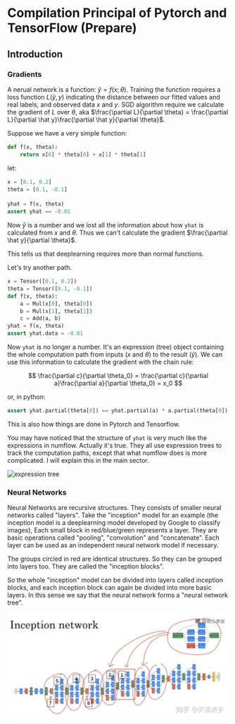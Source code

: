 # Compilation Principal of Pytorch and TensorFlow (Prepare)

## Introduction

### Gradients

A nerual network is a function: $\hat y = f(x; \theta)$.
Training the function requires a loss function $L(\hat y, y)$ indicating the distance between our fitted values and real labels, and observed
data $x$ and $y$. SGD algorithm require we calculate the gradient of $L$ over
$\theta$, aka $\frac{\partial L}{\partial \theta} = \frac{\partial L}{\partial \hat y}\frac{\partial \hat y}{\partial \theta}$.

Suppose we have a very simple function:

```python
def f(x, theta):
    return x[0] * theta[0] + x[1] * theta[1]
```

let:

```python
x = [0.1, 0.2]
theta = [0.1, -0.1]

yhat = f(x, theta)
assert yhat == -0.01
```

Now $\hat y$ is a number and we lost all the information about how `yhat` is calculated from $x$ and $\theta$. Thus we can't calculate the gradient $\frac{\partial \hat y}{\partial \theta}$.

This tells us that deeplearning requires more than normal functions.

Let's try another path.

```python
x = Tensor([0.1, 0.2])
theta = Tensor([0.1, -0.1])
def f(x, theta):
    a = Mul(x[0], theta[0])
    b = Mul(x[1], theta[1])
    c = Add(a, b)
yhat = f(x, theta)
assert yhat.data = -0.01
```

Now `yhat` is no longer a number. It's an expression (tree) object containing the whole computation path from inputs ($x$ and $\theta$) to the result ($\hat y$). We can use this information to calculate the gradient with the chain rule:

$$ \frac{\partial c}{\partial \theta_0} = \frac{\partial c}{\partial a}\frac{\partial a}{\partial \theta_0} = x_0 $$

or, in python:

```python
assert yhat.partial(theta[0]) == yhat.partial(a) * a.partial(theta[0]) == 1 * x[0] == x[0]
```

This is also how things are done in Pytorch and Tensorflow.

You may have noticed that the structure of `yhat` is very much like the expressions in numflow. Actually it's true. They all use expression trees to track the computation paths, except that what numflow does is more complicated. I will explain this in the main sector.

![expression tree](./build/graph/exprtree.png)

### Neural Networks

Neural Networks are recursive structures. They consists of smaller neural networks called "layers". Take the "inception" model for an example (the inception model is a deeplearning model developed by Google to classify images), Each small block in red/blue/green represents a layer. They are basic operations called "pooling", "convolution" and "concatenate". Each layer can be used as an independent neural network model if necessary.

The groups circled in red are identical structures. So they can be grouped into layers too. They are called the "inception blocks".

So the whole "inception" model can be divided into layers called inception blocks, and each inception block can again be divided into more basic layers. In this sense we say that the neural network forms a "neural network tree".

![inception model](./images/inception.jpg)
